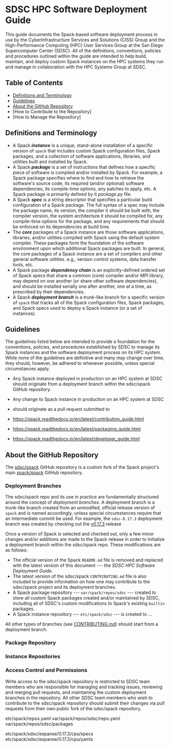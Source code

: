 # SDSC HPC Software Deployment Guide

This guide documents the Spack-based software deployment process in use 
by the CyberInfrastructure Services and Solutions (CISS) Group and the 
High-Performance Computing (HPC) User Services Group at the San Diego 
Supercomputer Center (SDSC). All of the definitions, conventions, 
policies and procedures outlined within the guide are intended to help
build, maintain, and deploy custom Spack instances on the HPC systems
they run and manage in collaboration with the HPC Systems Group at SDSC. 

## Table of Contents

- [Definitions and Terminology](https://github.com/sdsc/spack#definitions-and-terminology)
- [Guidelines](https://github.com/sdsc/spack#guidelines)
- [About the GitHub Repository](https://github.com/sdsc/spack#about-the-github-repository)
- [How to Contribute to the Repository]
- [How to Manage the Repository]

## Definitions and Terminology

- A Spack ***instance*** is a unique, stand-alone installation of a 
  specific version of `spack` that includes custom Spack configuration 
  files, Spack packages, and a collection of software applications, 
  libraries, and utilities built and installed by Spack.
- A Spack ***package*** is a set of instructions that defines how a 
  specific piece of software is compiled and/or installed by Spack. For 
  example, a Spack package specifies where to find and how to retrieve 
  the software's source code, its required (and/or optional) software 
  dependencies, its compile-time options, any patches to apply, etc. A 
  Spack package is primarily defined by it *package.py* file.
- A Spack ***spec*** is a string descriptor that specifies a particular 
  build configuration of a Spack package. The full syntax of a spec 
  may include the package name, its version, the compiler it should be 
  built with, the compiler version, the system architecture it should be
  compiled for, any compile-time options for the package, and any 
  requirements that should be enforced on its dependencies at build time.
- The ***core*** packages of a Spack instance are those software 
  applications, libraries, and/or utilities compiled with Spack using 
  the default system compiler. These packages form the foundation of the 
  software environment upon which additional Spack packages are built.
  In general, the core packages of a Spack instance are a set of compilers
  and other general software utilities. e.g., version control systems, 
  data transfer tools, etc.
- A Spack package ***dependency chain*** is an explicitly-defined ordered 
  set of Spack specs that share a common (core) compiler and/or MPI library,
  may depend on one another (or share other software dependencies), and 
  should be installed serially one after another, one at a time, as 
  prescribed by their dependencies.
- A Spack ***deployment branch*** is a *trunk*-like branch for a specific 
  version of `spack` that tracks all of the Spack configuration files, 
  Spack packages, and Spack specs used to deploy a Spack instance (or a
  set of instances).

## Guidelines

The guidelines listed below are intended to provide a foundation for the
conventions, policies, and procedures established by SDSC to manage its 
Spack instances and the software deployment process on its HPC system. 
While none of the guidelines are definitive and many may change over time,
they should, however, be adhered to whenever possible, unless special 
circumstances apply.

- Any Spack instance deployed in production on an HPC system at SDSC 
  should originate from a deployment branch within the sdsc/spack 
  GitHub repository.
- Any change to Spack instance in production on an HPC system at SDSC 
- should originate as a pull request submitted to  

- https://spack.readthedocs.io/en/latest/contribution_guide.html
- https://spack.readthedocs.io/en/latest/packaging_guide.html
- https://spack.readthedocs.io/en/latest/developer_guide.html

## About the GitHub Repository

The [sdsc/spack](https://github.com/sdsc/spack) GitHub repository is a 
custom fork of the Spack project's main [spack/spack](https://github.com/spack/spack)
GitHub repository.

### Deployment Branches

The sdsc/spack repo and its use in practice are fundamentally structured
around the concept of *deployment branches*. A deployment branch is a
*trunk*-like branch created from an unmodifed, official release version
of `spack` and is named accordingly, unless special circumstances 
require that an intermediate commit be used. For example, the 
`sdsc-0.17.3` deployment branch was created by checking out the 
[v0.17.3](https://github.com/spack/spack/releases/tag/v0.17.3) release

Once a version of Spack is selected and checked out, only a few minor 
changes and/or additions are made to the Spack release in order to 
initialize a deployment branch within the sdsc/spack repo. These 
modifications are as follows:

- The official version of the Spack `README.md` file is removed and 
  replaced with the latest version of this document --- the *SDSC HPC 
  Software Deployment Guide*.
- The latest version of the sdsc/spack `CONTRIBUTING.md` file is also
  included to provide information on how one may contribute to the 
  sdsc/spack project and its deployment branches.
- A Spack package repository --- `var/spack/repos/sdsc` --- created to 
  store all custom Spack packages created and/or maintained by SDSC, 
  including all of SDSC's custom modifications to Spack's existing 
  `builtin` packages.
- A Spack instance repository --- `etc/spack/sdsc` --- is created
  to  ...


All other types of branches (see
  [CONTRIBUTING.md](CONTRIBUTING.md)) should start from a deployment
  branch.
  
### Package Repository

### Instance Repositories

### Access Control and Permissions

Write access to the sdsc/spack repository is restricted to SDSC team 
members who are responsible for managing and tracking issues, reviewing
and merging pull requests, and maintaining the custom deployment 
branches in the repository. All other SDSC team members who wish to 
contribute to the sdsc/spack repository should submit their changes via
pull requests from their own public fork of the sdsc/spack repository.



etc/spack/repos.yaml
var/spack/repos/sdsc/repo.yaml
var/spack/repos/sdsc/packages

etc/spack/sdsc/expanse/0.17.3/cpu/specs
etc/spack/sdsc/expanse/0.17.3/cpu/yamls

